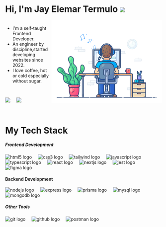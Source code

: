 

# Hi, I'm Jay Elemar Termulo <img src="https://media.giphy.com/media/mGcNjsfWAjY5AEZNw6/giphy.gif" width="50">
<div align="left">
  <a href="https://api.daily.dev/get?r=SupianIDz" target="_blank">
    <img
      width="355"
      style="position: relative; top: 300; left: 300;"
      align="right"
      src="https://raw.githubusercontent.com/SupianIDz/SupianIDz/main/coding.gif"
    />
  </a>
</div>
<ul>
   <img width="12" />
   <li>
    I'm a self-taught Frontend Developer. 
   </li>
  <li>
    An engineer by discipline,started developing websites since 2022.    
  </li>
  <li>
   I love coffee, hot or cold especially without sugar.
  </li>

</ul>
<br/>

  <p align="left">
  <a href = "mailto: jetermulo@gmail.com"><img src="https://img.shields.io/badge/-Gmail-%23EA4335?style=for-the-badge&logo=gmail&logoColor=white" target="_blank"></a>
  <img width="12" />
  <a href="https://www.linkedin.com/in/jay-termulo/" target="_blank"><img src="https://img.shields.io/badge/-LinkedIn-%230077B5?style=for-the-badge&logo=linkedin&logoColor=white" target="_blank"></a>
  </p>
   <img width="12" />


<h1>My Tech Stack</h1>
<div style="display: inline_block">
<h5 align="left">Frontend Development</h5>
<p align="left">
  <img src="https://cdn.simpleicons.org/html5/E34F26" height="40" alt="html5 logo"  />
  <img width="12" />
  <img src="https://cdn.simpleicons.org/css3/1572B6" height="40" alt="css3 logo"  />
  <img width="12" />
  <img src="https://www.vectorlogo.zone/logos/tailwindcss/tailwindcss-icon.svg" height="40" alt="tailwind logo" width="40" />
  <img width="12" />
  <img src="https://cdn.simpleicons.org/javascript/F7DF1E" height="40" alt="javascript logo"  />
  <img width="12" />
  <img src="https://cdn.simpleicons.org/typescript/3178C6" height="40" alt="typescript logo"  />
  <img width="12" />
  <img src="https://cdn.jsdelivr.net/gh/devicons/devicon/icons/react/react-original.svg" height="40" alt="react logo"  />
  <img width="12" />
  <img src="https://cdn.worldvectorlogo.com/logos/nextjs-2.svg" height="40" alt="nextjs logo" width="100" />
  <img width="12" />
  <img src="https://cdn.simpleicons.org/jest/C21325" height="40" alt="jest logo"  />
  <img width="12" />
  <img src="https://cdn.jsdelivr.net/gh/devicons/devicon/icons/figma/figma-original.svg" height="40" alt="figma logo"  />
</p>


<h4 align="left">Backend Development</h4>
<p align="left">
  <img src="https://cdn.simpleicons.org/nodedotjs/339933" height="40" alt="nodejs logo"  />
  <img width="12" />
  <img src="https://cdn.simpleicons.org/express/000000" height="40" alt="express logo"  />
  <img width="12" />
  <img src="https://cdn.simpleicons.org/prisma/2D3748" height="40" alt="prisma logo"  />
  <img width="12" />
  <img src="https://cdn.simpleicons.org/mysql/4479A1" height="40" alt="mysql logo"  />
  <img width="12" />
  <img src="https://cdn.simpleicons.org/mongodb/47A248" height="40" alt="mongodb logo"  />
</p>

<h5 align="left">Other Tools</h5>
<p align="left">
  <img src="https://cdn.simpleicons.org/git/F05032" height="40" alt="git logo"  />
  <img width="12" /> 
  <img src="https://cdn.simpleicons.org/github/181717" height="40" alt="github logo"  />
  <img width="12" />
  <img src="https://cdn.simpleicons.org/postman/FF6C37" height="40" alt="postman logo"  />
</p>
</div>




